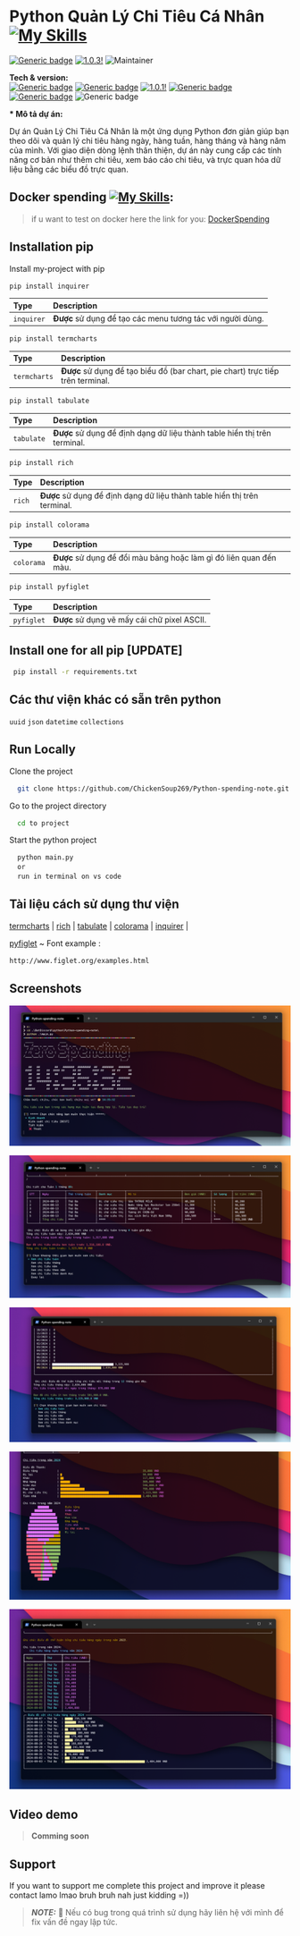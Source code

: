 # Python Quản Lý Chi Tiêu Cá Nhân [![My Skills](https://skillicons.dev/icons?i=python)](https://skillicons.dev)

[![Generic badge](https://img.shields.io/badge/StatusProject-OK-green.svg)](https://shields.io/) [![1.0.3!](https://img.shields.io/badge/Version-1.0.4-1abc9c.svg)](https://GitHub.com/Naereen/ama) ![Maintainer](https://img.shields.io/badge/Python-3.12-blue)

**Tech & version:**  
[![Generic badge](https://img.shields.io/badge/pyfiglet-1.0.2-green.svg)](https://shields.io/) [![Generic badge](https://img.shields.io/badge/termcharts-1.1.2-blue.svg)](https://shields.io/) [![1.0.1!](https://img.shields.io/badge/inquirer-3.4.0-1abc9c.svg)](https://GitHub.com/Naereen/ama) [![Generic badge](https://img.shields.io/badge/tabulate-0.9.0-red.svg)](https://shields.io/) [![Generic badge](https://img.shields.io/badge/rich-13.7.1-yellow.svg)](https://shields.io/) ![Generic badge](https://img.shields.io/badge/colorama-0.4.6-white.svg)

<strong>\* Mô tả dự án:</strong >

Dự án Quản Lý Chi Tiêu Cá Nhân là một ứng dụng Python đơn giản giúp bạn theo dõi và quản lý chi tiêu hàng ngày, hàng tuần, hàng tháng và hàng năm của mình. Với giao diện dòng lệnh thân thiện, dự án này cung cấp các tính năng cơ bản như thêm chi tiêu, xem báo cáo chi tiêu, và trực quan hóa dữ liệu bằng các biểu đồ trực quan.

## Docker spending [![My Skills](https://skillicons.dev/icons?i=docker)](https://skillicons.dev):

> if u want to test on docker here the link for you:
> [DockerSpending](https://hub.docker.com/r/zeroslayer/python-spending)

## Installation pip

Install my-project with pip

```bash
pip install inquirer
```

| Type       | Description                                                |
| :--------- | :--------------------------------------------------------- |
| `inquirer` | **Được** sử dụng để tạo các menu tương tác với người dùng. |

```bash
pip install termcharts
```

| Type         | Description                                                                     |
| :----------- | :------------------------------------------------------------------------------ |
| `termcharts` | **Được** sử dụng để tạo biểu đồ (bar chart, pie chart) trực tiếp trên terminal. |

```bash
pip install tabulate
```

| Type       | Description                                                               |
| :--------- | :------------------------------------------------------------------------ |
| `tabulate` | **Được** sử dụng để định dạng dữ liệu thành table hiển thị trên terminal. |

```bash
pip install rich
```

| Type   | Description                                                               |
| :----- | :------------------------------------------------------------------------ |
| `rich` | **Được** sử dụng để định dạng dữ liệu thành table hiển thị trên terminal. |

```bash
pip install colorama
```

| Type       | Description                                                        |
| :--------- | :----------------------------------------------------------------- |
| `colorama` | **Được** sử dụng để đổi màu bảng hoặc làm gì đó liên quan đến màu. |

```bash
pip install pyfiglet
```

| Type       | Description                                  |
| :--------- | :------------------------------------------- |
| `pyfiglet` | **Được** sử dụng vẽ mấy cái chữ pixel ASCII. |

## Install one for all pip [UPDATE]

```bash
 pip install -r requirements.txt
```

## Các thư viện khác có sẵn trên python

`uuid`
`json`
`datetime`
`collections`

## Run Locally

Clone the project

```bash
  git clone https://github.com/ChickenSoup269/Python-spending-note.git
```

Go to the project directory

```bash
  cd to project
```

Start the python project

```bash
  python main.py
  or
  run in terminal on vs code
```

## Tài liệu cách sử dụng thư viện

[termcharts](https://pypi.org/project/termcharts/) |
[rich](https://rich.readthedocs.io/en/stable/introduction.html) |
[tabulate](https://pypi.org/project/tabulate/) |
[colorama](https://pypi.org/project/colorama/) |
[inquirer](https://python-inquirer.readthedocs.io/en/latest/installation.html) |

[pyfiglet](https://pypi.org/project/pyfiglet/) ~ Font example :

```bash
http://www.figlet.org/examples.html
```

## Screenshots

<kbd><img src="./screenShot/Screenshot 2024-09-03 143537.png"></kbd>

<kbd><img src="./screenShot/Screenshot 2024-09-03 143550.png"></kbd>

<kbd><img src="./screenShot/Screenshot 2024-09-03 143557.png"></kbd>

<kbd><img src="./screenShot/Screenshot 2024-09-03 143622.png"></kbd>

<kbd><img src="./screenShot/Screenshot 2024-09-03 143629.png"></kbd>

## Video demo

> **Comming soon**

## Support

If you want to support me complete this project and improve it please contact lamo lmao bruh bruh nah just kidding =))

> **_NOTE:_** 🔴 Nếu có bug trong quá trình sử dụng hãy liên hệ với mình để fix vấn đề ngay lập tức.
